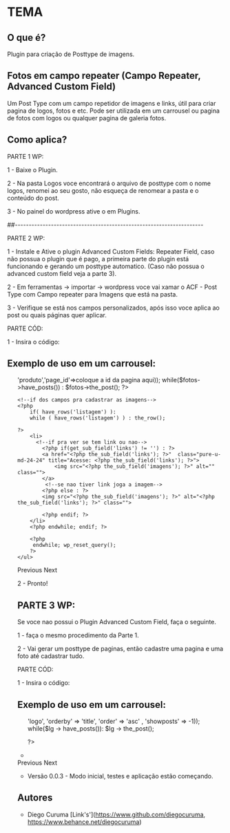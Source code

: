 # TEMA

## O que é?

Plugin para criação de Posttype de imagens.


## Fotos em campo repeater (Campo Repeater, Advanced Custom Field)

Um Post Type com um campo repetidor de imagens e links, útil para criar pagina de logos, fotos e etc. Pode ser utilizada em um carrousel ou pagina de fotos com logos ou qualquer pagina de galeria fotos.

## Como aplica?

PARTE 1 WP:

1 - Baixe o Plugin.

2 - Na pasta Logos voce encontrará o arquivo de posttype com o nome logos, renomei ao seu gosto, não esqueça de renomear a pasta e o conteúdo do post.

3 - No painel do wordpress ative o em Plugins.

##--------------------------------------------------------------------

PARTE 2 WP:

1 - Instale e Ative o plugin Advanced Custom Fields: Repeater Field, caso não possua o plugin que é pago, a primeira parte do plugin está funcionando e gerando um posttype automatico. (Caso não possua o advanced custom field veja a parte 3).

2 - Em ferramentas -> importar -> wordpress voce vai xamar o ACF - Post Type com Campo repeater para Imagens que está na pasta. 

3 - Verifique se está nos campos personalizados, após isso voce aplica ao post ou quais páginas quer aplicar.


PARTE CÓD:

1 - Insira o código: 
## Exemplo de uso em um carrousel:


<ul>
<?php $fotos = new WP_Query ( array ( 'post_type' => 'produto','page_id'=>coloque a id da pagina aqui));
while($fotos->have_posts()) : $fotos->the_post();
?>

    <!--if dos campos pra cadastrar as imagens-->
    <?php 
        if( have_rows('listagem') ):
        while ( have_rows('listagem') ) : the_row();

    ?>
        <li>  
          <!--if pra ver se tem link ou nao-->                         
            <?php if(get_sub_field('links') != '') : ?>
            <a href="<?php the_sub_field('links'); ?>"  class="pure-u-md-24-24" title="Acesse: <?php the_sub_field('links'); ?>">
                <img src="<?php the_sub_field('imagens'); ?>" alt="" class="">
            </a>
             <!--se nao tiver link joga a imagem-->  
            <?php else : ?>
            <img src="<?php the_sub_field('imagens'); ?>" alt="<?php the_sub_field('links'); ?>" class="">

            <?php endif; ?>
        </li>
        <?php endwhile; endif; ?>

        <?php     
         endwhile; wp_reset_query(); 
        ?>
    </ul>   

<div class="customNavigation">
  <a class="btn prev img_rep">Previous</a>
  <a class="btn next img_rep">Next</a>
</div>

2 - Pronto!





## PARTE 3 WP:

Se voce nao possui o Plugin Advanced Custom Field, faça o seguinte.

1 - faça o mesmo procedimento da Parte 1.

2 - Vai gerar um posttype de paginas, então cadastre uma pagina e uma foto até cadastrar tudo.

PARTE CÓD:

1 - Insira o código: 
## Exemplo de uso em um carrousel:
<ul id="logo" class="owl-carousel">				        
<?php $lg = New wp_query(array('post_type' => 'logo', 'orderby' => 'title', 'order' => 'asc' , 'showposts' => -1));
    while($lg -> have_posts()): $lg -> the_post();

?>                                                
<li class="">
    <a href="<?php the_permalink(); ?>" class="" title="<?php the_title(); ?>">
        <?php the_post_thumbnail(); ?>
    </a>        
</li>

<?php endwhile; ?>
</ul>
<a class="prev1 img_rep">Previous</a>
<a class="next1 img_rep">Next</a>





* Versão 0.0.3 - Modo inicial, testes e aplicação estão começando.


## Autores

* Diego Curuma [Link's'](https://www.github.com/diegocuruma, https://www.behance.net/diegocuruma)
